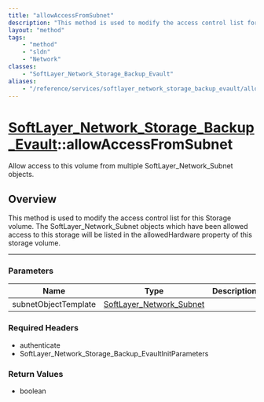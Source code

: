 ```yaml
---
title: "allowAccessFromSubnet"
description: "This method is used to modify the access control list for this Storage volume.  The SoftLayer_Network_Subnet objects whi... "
layout: "method"
tags:
    - "method"
    - "sldn"
    - "Network"
classes:
    - "SoftLayer_Network_Storage_Backup_Evault"
aliases:
    - "/reference/services/softlayer_network_storage_backup_evault/allowAccessFromSubnet"
---
```

# [SoftLayer_Network_Storage_Backup_Evault](/reference/services/SoftLayer_Network_Storage_Backup_Evault)::allowAccessFromSubnet


Allow access to this volume from multiple SoftLayer_Network_Subnet objects.


## Overview 
This method is used to modify the access control list for this Storage volume.  The SoftLayer_Network_Subnet objects which have been allowed access to this storage will be listed in the allowedHardware property of this storage volume. 

-----

### Parameters 
|Name | Type | Description |
| --- | --- | --- |
|subnetObjectTemplate| <a href='/reference/datatypes/SoftLayer_Network_Subnet'>SoftLayer_Network_Subnet </a>| |


### Required Headers
* authenticate
* SoftLayer_Network_Storage_Backup_EvaultInitParameters


### Return Values
* boolean




